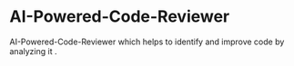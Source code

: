 # AI-Powered-Code-Reviewer
AI-Powered-Code-Reviewer which helps to identify and improve code by analyzing it .
